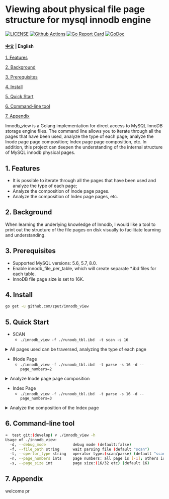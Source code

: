 
#  Viewing about physical file page structure for mysql innodb engine

[![LICENSE](https://img.shields.io/badge/LICENSE-MIT-blue)](https://github.com/zput/innodb_view/blob/master/LICENSE)
[![Github Actions](https://github.com/zput/innodb_view/workflows/CI/badge.svg)](https://github.com/zput/innodb_view/actions)
[![Go Report Card](https://goreportcard.com/badge/github.com/zput/innodb_view)](https://goreportcard.com/report/github.com/zput/innodb_view)
[![GoDoc](https://godoc.org/github.com/zput/innodb_view?status.svg)](https://godoc.org/github.com/zput/innodb_view)


#### [中文](README-ZH.md) | English

[1. Features](#1-features)

[2. Background](#2-background)

[3. Prerequisites](#3-prerequisites)

[4. Install](#4-quickstart)

[5. Quick Start](#5-quickstart)

[6. Command-line tool](#6-command-line-tool)

[7. Appendix](#7-appendix)

Innodb_view is a Golang implementation for direct access to MySQL InnoDB storage engine files.
The command line allows you to iterate through all the pages that have been used, analyze the type of each page; analyze the Inode page page composition;
Index page page composition, etc. In addition, this project can deepen the understanding of the internal structure of MySQL innodb physical pages.

## 1. Features

- It is possible to iterate through all the pages that have been used and analyze the type of each page; 
- Analyze the composition of Inode page pages.
- Analyze the composition of Index page pages, etc.


## 2. Background

When learning the underlying knowledge of Innodb, I would like a tool to print out the structure of the file pages on disk visually to facilitate learning and understanding.


## 3. Prerequisites

- Supported MySQL versions: 5.6, 5.7, 8.0.
- Enable innodb_file_per_table, which will create separate *.ibd files for each table.
- InnoDB file page size is set to 16K.

## 4. Install

```bash
go get -u github.com/zput/innodb_view
```

## 5. Quick Start


- SCAN
  - ```./innodb_view -f ./runoob_tbl.ibd  -t scan -s 16```
  
<details>
  <summary>All pages used can be traversed, analyzing the type of each page</summary>
  
```sh
page number:[0]; page type:[File space header]
page number:[1]; page type:[INSERT buffer bitmap page]
page number:[2]; page type:[INODE page(segment object)]
page number:[3]; page type:[INDEX page]
page number:[0]; page type:[Freshly allocated page]
page number:[0]; page type:[Freshly allocated page]
```
</details>

- INode Page
  - ```./innodb_view -f ./runoob_tbl.ibd  -t parse -s 16 -d --page_numbers=2```
  
<details>
  <summary>Analyze Inode page page composition</summary>
  
```sh
+----------------+--------------------------------------------------------------+----------------+
| POSITION       | NAME                                                         | VALUE          |
+----------------+--------------------------------------------------------------+----------------+
| ************** | **************FILE HEADER**************                      | ************** |
| 0 Byte         | checksum                                                     | 3985986369     |
| 4 Byte         | offset                                                       | 2              |
| 8 Byte         | previous_page                                                | 0              |
| 12 Byte        | next_page                                                    | 0              |
| 16 Byte        | lsn_for_last_page_modeification                              | 12621740       |
| 24 Byte        | page_type                                                    | 3              |
| 26 Byte        | flush_lsn                                                    | 0              |
| 34 Byte        | space_id                                                     | 24             |
| ************** | **************index page:list node(first, end)************** | ************** |
| 38 Byte        | first.pageno                                                 | 4294967295     |
| 42 Byte        | first.offset                                                 | 0              |
| 44 Byte        | last.pageno                                                  | 4294967295     |
| 48 Byte        | last.offset                                                  | 0              |
| ************** | **************index page:entry(0-84)**************           | ************** |
| 50 Byte        | [0].fseg_id                                                  | 1              |
| 58 Byte        | [0].fsegnot_fulln_used                                       | 0              |
| 66 Byte        | [0].fseg_free.flst_len                                       | 0              |
| 70 Byte        | [0].fseg_free.first.pageno                                   | 4294967295     |
| 74 Byte        | [0].fseg_free.first.offset                                   | 0              |
| 76 Byte        | [0].fseg_free.last.pageno                                    | 4294967295     |
| 80 Byte        | [0].fseg_free.last.offset                                    | 0              |
| 82 Byte        | [0].fsegnot_full.flst_len                                    | 0              |
| 86 Byte        | [0].fsegnot_full.first.pageno                                | 4294967295     |
| 90 Byte        | [0].fsegnot_full.first.offset                                | 0              |
| 92 Byte        | [0].fsegnot_full.last.pageno                                 | 4294967295     |
| 96 Byte        | [0].fsegnot_full.last.offset                                 | 0              |
| 98 Byte        | [0].fseg_full.flst_len                                       | 0              |
| 102 Byte       | [0].fseg_full.first.pageno                                   | 4294967295     |
| 106 Byte       | [0].fseg_full.first.offset                                   | 0              |
| 108 Byte       | [0].fseg_full.last.pageno                                    | 4294967295     |
| 112 Byte       | [0].fseg_full.last.offset                                    | 0              |
| 114 Byte       | [0].fseg_magicn                                              | 97937874       |
| 118 Byte       | [0].fseg_fragslice[0]                                        | 3              |
|                |                                                              |                |
|                |                                                              |                |
| 122 Byte       | [1].fseg_id                                                  | 2              |
| 130 Byte       | [1].fsegnot_fulln_used                                       | 0              |
| 138 Byte       | [1].fseg_free.flst_len                                       | 0              |
| 142 Byte       | [1].fseg_free.first.pageno                                   | 4294967295     |
| 146 Byte       | [1].fseg_free.first.offset                                   | 0              |
| 148 Byte       | [1].fseg_free.last.pageno                                    | 4294967295     |
| 152 Byte       | [1].fseg_free.last.offset                                    | 0              |
| 154 Byte       | [1].fsegnot_full.flst_len                                    | 0              |
| 158 Byte       | [1].fsegnot_full.first.pageno                                | 4294967295     |
| 162 Byte       | [1].fsegnot_full.first.offset                                | 0              |
| 164 Byte       | [1].fsegnot_full.last.pageno                                 | 4294967295     |
| 168 Byte       | [1].fsegnot_full.last.offset                                 | 0              |
| 170 Byte       | [1].fseg_full.flst_len                                       | 0              |
| 174 Byte       | [1].fseg_full.first.pageno                                   | 4294967295     |
| 178 Byte       | [1].fseg_full.first.offset                                   | 0              |
| 180 Byte       | [1].fseg_full.last.pageno                                    | 4294967295     |
| 184 Byte       | [1].fseg_full.last.offset                                    | 0              |
| 186 Byte       | [1].fseg_magicn                                              | 97937874       |
|                |                                                              |                |
| ************** | **************FILE TRAILER**************                     | ************** |
| N              | oldstyle_checksum                                            | 3985986369     |
| N+4            | lsn                                                          | 12621740       |
| N+8            |                                                              |                |
+----------------+--------------------------------------------------------------+----------------+
```

</details>
  

- Index Page
  - ```./innodb_view -f ./runoob_tbl.ibd  -t parse -s 16 -d --page_numbers=3```
  
<details>
  <summary>Analyze the composition of the Index page</summary>
  
```sh
+----------------+-----------------------------------------------------+----------------+
| POSITION       | NAME                                                | VALUE          |
+----------------+-----------------------------------------------------+----------------+
| ************** | **************FILE HEADER**************             | ************** |
| 0 Byte         | checksum                                            | 2785856177     |
| 4 Byte         | offset                                              | 3              |
| 8 Byte         | previous_page                                       | 4294967295     |
| 12 Byte        | next_page                                           | 4294967295     |
| 16 Byte        | lsn_for_last_page_modeification                     | 12623545       |
| 24 Byte        | page_type                                           | 17855          |
| 26 Byte        | flush_lsn                                           | 0              |
| 34 Byte        | space_id                                            | 24             |
| ************** | **************index page:index header************** | ************** |
| 38 Byte        | ndirslots                                           | 2              |
| 40 Byte        | heap_top                                            | 152            |
| 42 Byte        | nheap                                               | 32771          |
| 44 Byte        | free                                                | 0              |
| 46 Byte        | garbage                                             | 0              |
| 48 Byte        | last_insert                                         | 128            |
| 50 Byte        | direction                                           | 5              |
| 52 Byte        | ndirection                                          | 0              |
| 54 Byte        | nrecs                                               | 1              |
| 56 Byte        | max_trx_id                                          | 0              |
| 64 Byte        | level                                               | 0              |
| 66 Byte        | index_id                                            | 41             |
| ************** | **************index page:FSEG header**************  | ************** |
| 74 Byte        | leafnode.space_id                                   | 24             |
| 78 Byte        | leafnode.node_position.pageno                       | 2              |
| 82 Byte        | leafnode.node_position.offset                       | 242            |
| 84 Byte        | no_leafnode.space_id                                | 24             |
| 88 Byte        | no_leafnode.node_position.pageno                    | 2              |
| 92 Byte        | no_leafnode.node_position.offset                    | 50             |
| ************** | **************index page:All records**************  | ************** |
| 94 Byte        | recordslice[0].info_flags.save_flag1                | 0              |
| 94 Byte 1bits  | recordslice[0].info_flags.save_flag2                | 0              |
| 94 Byte 2bits  | recordslice[0].info_flags.del_flag                  | 0              |
| 94 Byte 3bits  | recordslice[0].info_flags.min_flag                  | 0              |
| 94 Byte 4bits  | recordslice[0].nowned                               | 1              |
| 95 Byte        | recordslice[0].heapno_is_order                      | 0              |
| 96 Byte 5bits  | recordslice[0].record_type                          | 2              |
| 97 Byte        | recordslice[0].next_record_offset_relative          | 29             |
|                |                                                     |                |
| 99 Byte        | recordslice[1].info_flags.save_flag1                | 0              |
| 99 Byte 1bits  | recordslice[1].info_flags.save_flag2                | 0              |
| 99 Byte 2bits  | recordslice[1].info_flags.del_flag                  | 0              |
| 99 Byte 3bits  | recordslice[1].info_flags.min_flag                  | 0              |
| 99 Byte 4bits  | recordslice[1].nowned                               | 0              |
| 100 Byte       | recordslice[1].heapno_is_order                      | 2              |
| 101 Byte 5bits | recordslice[1].record_type                          | 0              |
| 102 Byte       | recordslice[1].next_record_offset_relative          | -16            |
|                |                                                     |                |
| 104 Byte       | recordslice[2].info_flags.save_flag1                | 0              |
| 104 Byte 1bits | recordslice[2].info_flags.save_flag2                | 0              |
| 104 Byte 2bits | recordslice[2].info_flags.del_flag                  | 0              |
| 104 Byte 3bits | recordslice[2].info_flags.min_flag                  | 0              |
| 104 Byte 4bits | recordslice[2].nowned                               | 2              |
| 105 Byte       | recordslice[2].heapno_is_order                      | 1              |
| 106 Byte 5bits | recordslice[2].record_type                          | 3              |
| 107 Byte       | recordslice[2].next_record_offset_relative          | 0              |
|                |                                                     |                |
| 109 Byte       | pagedirectoryslice[0].directoryslot                 | 112            |
|                |                                                     |                |
| 111 Byte       | pagedirectoryslice[1].directoryslot                 | 99             |
|                |                                                     |                |
| ************** | **************FILE TRAILER**************            | ************** |
| N              | oldstyle_checksum                                   | 2785856177     |
| N+4            | lsn                                                 | 12623545       |
| N+8            |                                                     |                |
+----------------+-----------------------------------------------------+----------------+
```

</details>

## 6. Command-line tool

```sh
➜  test git:(develop) ✗ ./innodb_view -h
Usage of ./innodb_view:
  -d, --debug_mode            debug mode (default:false)
  -f, --file_path string      wait parsing file (default "scan")
  -t, --opertor_type string   operator type:(scan/parse) (default "scan")
  -n, --page_numbers ints     page numbers: all page is [-1]; others is [0,1,...] (default [0])
  -s, --page_size int         page size:(16/32 etc) (default 16)
 ```

## 7. Appendix

welcome pr
